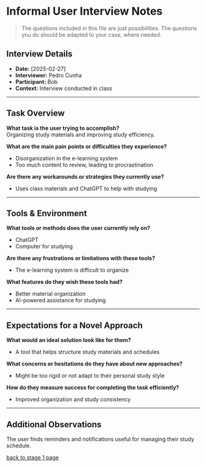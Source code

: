 # Informal User Interview Notes 

> 	The questions included in this file are just possibilities. The questions you do should be adapted to your case, where needed.

## Interview Details 
- **Date:** [2025-02-27] 
- **Interviewer:** Pedro Cunha
- **Participant:** Bob
- **Context:** Interview conducted in class
- --- 
## Task Overview  

**What task is the user trying to accomplish?**  
Organizing study materials and improving study efficiency.  

**What are the main pain points or difficulties they experience?**  
- Disorganization in the e-learning system  
- Too much content to review, leading to procrastination  

**Are there any workarounds or strategies they currently use?**  
- Uses class materials and ChatGPT to help with studying  

---

## Tools & Environment  

**What tools or methods does the user currently rely on?**  
- ChatGPT  
- Computer for studying  

**Are there any frustrations or limitations with these tools?**  
- The e-learning system is difficult to organize  

**What features do they wish these tools had?**  
- Better material organization  
- AI-powered assistance for studying  

---

## Expectations for a Novel Approach  

**What would an ideal solution look like for them?**  
- A tool that helps structure study materials and schedules  

**What concerns or hesitations do they have about new approaches?**  
- Might be too rigid or not adapt to their personal study style  

**How do they measure success for completing the task efficiently?**  
- Improved organization and study consistency  

---

## Additional Observations  
The user finds reminders and notifications useful for managing their study schedule.

[back to stage 1 page](../b_stage_1_context_definition.md)